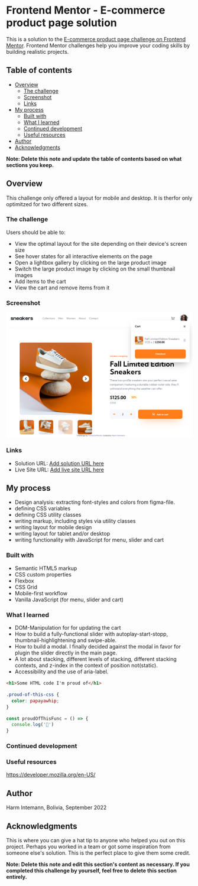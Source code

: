 # Frontend Mentor - E-commerce product page solution

This is a solution to the [E-commerce product page challenge on Frontend Mentor](https://www.frontendmentor.io/challenges/ecommerce-product-page-UPsZ9MJp6). Frontend Mentor challenges help you improve your coding skills by building realistic projects.

## Table of contents

- [Overview](#overview)
  - [The challenge](#the-challenge)
  - [Screenshot](#screenshot)
  - [Links](#links)
- [My process](#my-process)
  - [Built with](#built-with)
  - [What I learned](#what-i-learned)
  - [Continued development](#continued-development)
  - [Useful resources](#useful-resources)
- [Author](#author)
- [Acknowledgments](#acknowledgments)

**Note: Delete this note and update the table of contents based on what sections you keep.**

## Overview

This challenge only offered a layout for mobile and desktop. It is therfor only optimitzed for two different sizes.

### The challenge

Users should be able to:

- View the optimal layout for the site depending on their device's screen size
- See hover states for all interactive elements on the page
- Open a lightbox gallery by clicking on the large product image
- Switch the large product image by clicking on the small thumbnail images
- Add items to the cart
- View the cart and remove items from it

### Screenshot

![](./Screenshot-desktop.png)


### Links

- Solution URL: [Add solution URL here](https://github.com/ghintema/FrontEndMentor_E-commerce-product-page.git)
- Live Site URL: [Add live site URL here](https://ghintema.github.io/FrontEndMentor_E-commerce-product-page/)

## My process

- Design analysis: extracting font-styles and colors from figma-file.
- defining CSS variables
- defining CSS utility classes
- writing markup, including styles via utility classes
- writing layout for mobile design
- writing layout for tablet and/or desktop
- writing functionality with JavaScript for menu, slider and cart

### Built with

- Semantic HTML5 markup
- CSS custom properties
- Flexbox
- CSS Grid
- Mobile-first workflow
- Vanilla JavaScript (for menu, slider and cart)


### What I learned

- DOM-Manipulation for for updating the cart
- How to build a fully-functional slider with autoplay-start-stopp, thumbnail-highlightening and swipe-able.
- How to build a modal. I finally decided against the modal in favor for plugin the slider directly in the main page. 
- A lot about stacking, different levels of stacking, different stacking contexts, and z-index in the context of position not(static).
- Accessibility and the use of aria-label.


```html
<h1>Some HTML code I'm proud of</h1>
```
```css
.proud-of-this-css {
  color: papayawhip;
}
```
```js
const proudOfThisFunc = () => {
  console.log('🎉')
}
```

### Continued development


### Useful resources

https://developer.mozilla.org/en-US/

## Author

Harm Intemann, Bolivia, September 2022

## Acknowledgments

This is where you can give a hat tip to anyone who helped you out on this project. Perhaps you worked in a team or got some inspiration from someone else's solution. This is the perfect place to give them some credit.

**Note: Delete this note and edit this section's content as necessary. If you completed this challenge by yourself, feel free to delete this section entirely.**
